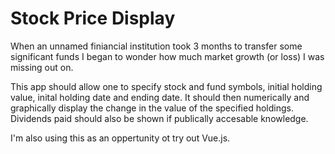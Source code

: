 # Stock Price Display

When an unnamed finiancial institution took 3 months to transfer some significant funds I began to wonder how much market growth (or loss) I was missing out on.

This app should allow one to specify stock and fund symbols, initial holding value, inital holding date and ending date. It should then numerically and graphically display the change in the value of the specified holdings. Dividends paid should also be shown if publically accesable knowledge.

I'm also using this as an oppertunity ot try out Vue.js.
